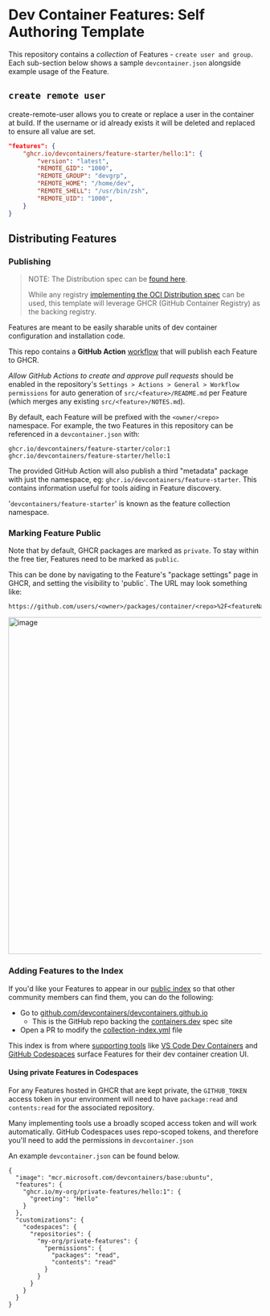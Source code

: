 # Dev Container Features: Self Authoring Template

This repository contains a _collection_ of Features - `create user and group`.
Each sub-section below shows a sample `devcontainer.json` alongside example
usage of the Feature.

## `create remote user`

create-remote-user allows you to create or replace a user in the container at build.
If the username or id already exists it will be deleted and replaced to ensure
all value are set.

```json
"features": {
    "ghcr.io/devcontainers/feature-starter/hello:1": {
        "version": "latest",
        "REMOTE_GID": "1000",
        "REMOTE_GROUP": "devgrp",
        "REMOTE_HOME": "/home/dev",
        "REMOTE_SHELL": "/usr/bin/zsh",
        "REMOTE_UID": "1000",
    }
}
```

## Distributing Features

### Publishing

> NOTE: The Distribution spec can be [found here](https://containers.dev/implementors/features-distribution/).
>
> While any registry [implementing the OCI Distribution spec](https://github.com/opencontainers/distribution-spec) can be used, this template will leverage GHCR (GitHub Container Registry) as the backing registry.

Features are meant to be easily sharable units of dev container configuration and installation code.

This repo contains a **GitHub Action** [workflow](.github/workflows/release.yaml) that will publish each Feature to GHCR.

_Allow GitHub Actions to create and approve pull requests_ should be enabled in the repository's `Settings > Actions > General > Workflow permissions` for auto generation of `src/<feature>/README.md` per Feature (which merges any existing `src/<feature>/NOTES.md`).

By default, each Feature will be prefixed with the `<owner/<repo>` namespace. For example, the two Features in this repository can be referenced in a `devcontainer.json` with:

```
ghcr.io/devcontainers/feature-starter/color:1
ghcr.io/devcontainers/feature-starter/hello:1
```

The provided GitHub Action will also publish a third "metadata" package with just the namespace, eg: `ghcr.io/devcontainers/feature-starter`. This contains information useful for tools aiding in Feature discovery.

'`devcontainers/feature-starter`' is known as the feature collection namespace.

### Marking Feature Public

Note that by default, GHCR packages are marked as `private`. To stay within the free tier, Features need to be marked as `public`.

This can be done by navigating to the Feature's "package settings" page in GHCR, and setting the visibility to 'public`. The URL may look something like:

```
https://github.com/users/<owner>/packages/container/<repo>%2F<featureName>/settings
```

<img width="669" alt="image" src="https://user-images.githubusercontent.com/23246594/185244705-232cf86a-bd05-43cb-9c25-07b45b3f4b04.png">

### Adding Features to the Index

If you'd like your Features to appear in our [public index](https://containers.dev/features) so that other community members can find them, you can do the following:

- Go to [github.com/devcontainers/devcontainers.github.io](https://github.com/devcontainers/devcontainers.github.io)
  - This is the GitHub repo backing the [containers.dev](https://containers.dev/) spec site
- Open a PR to modify the [collection-index.yml](https://github.com/devcontainers/devcontainers.github.io/blob/gh-pages/_data/collection-index.yml) file

This index is from where [supporting tools](https://containers.dev/supporting) like [VS Code Dev Containers](https://marketplace.visualstudio.com/items?itemName=ms-vscode-remote.remote-containers) and [GitHub Codespaces](https://github.com/features/codespaces) surface Features for their dev container creation UI.

#### Using private Features in Codespaces

For any Features hosted in GHCR that are kept private, the `GITHUB_TOKEN` access token in your environment will need to have `package:read` and `contents:read` for the associated repository.

Many implementing tools use a broadly scoped access token and will work automatically. GitHub Codespaces uses repo-scoped tokens, and therefore you'll need to add the permissions in `devcontainer.json`

An example `devcontainer.json` can be found below.

```jsonc
{
  "image": "mcr.microsoft.com/devcontainers/base:ubuntu",
  "features": {
    "ghcr.io/my-org/private-features/hello:1": {
      "greeting": "Hello"
    }
  },
  "customizations": {
    "codespaces": {
      "repositories": {
        "my-org/private-features": {
          "permissions": {
            "packages": "read",
            "contents": "read"
          }
        }
      }
    }
  }
}
```
